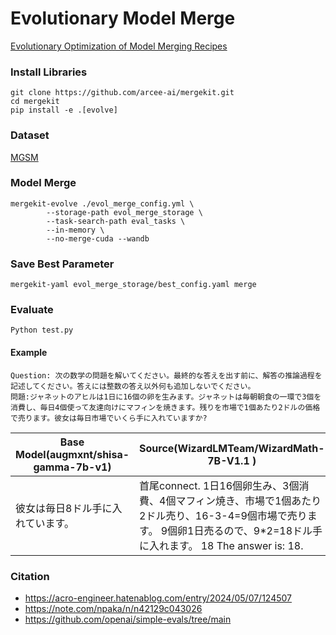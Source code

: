 # Evolutionary Model Merge
[Evolutionary Optimization of Model Merging Recipes](https://sakana.ai/evolutionary-model-merge-jp/)

### Install Libraries
```
git clone https://github.com/arcee-ai/mergekit.git
cd mergekit
pip install -e .[evolve]
```

### Dataset
[MGSM](https://huggingface.co/datasets/juletxara/mgsm)

### Model Merge
```
mergekit-evolve ./evol_merge_config.yml \
		--storage-path evol_merge_storage \
		--task-search-path eval_tasks \
		--in-memory \
		--no-merge-cuda --wandb
```

### Save Best Parameter
```
mergekit-yaml evol_merge_storage/best_config.yaml merge
```

### Evaluate
```
Python test.py
```

#### Example
```
Question: 次の数学の問題を解いてください。最終的な答えを出す前に、解答の推論過程を記述してください。答えには整数の答え以外何も追加しないでください。
問題:ジャネットのアヒルは1日に16個の卵を生みます。ジャネットは毎朝朝食の一環で3個を消費し、毎日4個使って友達向けにマフィンを焼きます。残りを市場で1個あたり2ドルの価格で売ります。彼女は毎日市場でいくら手に入れていますか?
```
| Base Model(augmxnt/shisa-gamma-7b-v1) | Source(WizardLMTeam/WizardMath-7B-V1.1 ) | Merge Model |
| -- | -- | -- |
| 彼女は毎日8ドル手に入れています。 | 首尾connect. 1日16個卵生み、3個消費、4個マフィン焼き、市場で1個あたり2ドル売り、16-3-4=9個市場で売ります。 9個卵1日売るので、9*2=18ドル手に入れます。 18 The answer is: 18. | 16 - 3 - 4 = 9 9 x 2 = 18 The answer is: 18. |

### Citation
- https://acro-engineer.hatenablog.com/entry/2024/05/07/124507
- https://note.com/npaka/n/n42129c043026
- https://github.com/openai/simple-evals/tree/main

